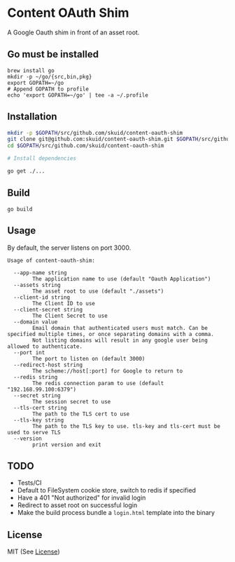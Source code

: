 # Content OAuth Shim

A Google Oauth shim in front of an asset root.

## Go must be installed

```
brew install go
mkdir -p ~/go/{src,bin,pkg}
export GOPATH=~/go
# Append GOPATH to profile
echo 'export GOPATH=~/go' | tee -a ~/.profile
```

## Installation

```bash
mkdir -p $GOPATH/src/github.com/skuid/content-oauth-shim
git clone git@github.com:skuid/content-oauth-shim.git $GOPATH/src/github.com/skuid/content-oauth-shim
cd $GOPATH/src/github.com/skuid/content-oauth-shim

# Install dependencies

go get ./...
```

## Build

```
go build
```

## Usage

By default, the server listens on port 3000.

```
Usage of content-oauth-shim:

  --app-name string
    	The application name to use (default "Oauth Application")
  --assets string
    	The asset root to use (default "./assets")
  --client-id string
    	The Client ID to use
  --client-secret string
    	The Client Secret to use
  --domain value
    	Email domain that authenticated users must match. Can be specified multiple times, or once separating domains with a comma.
        Not listing domains will result in any google user being allowed to authenticate.
  --port int
    	The port to listen on (default 3000)
  --redirect-host string
    	The scheme://host[:port] for Google to return to
  --redis string
    	The redis connection param to use (default "192.168.99.100:6379")
  --secret string
    	The session secret to use
  --tls-cert string
    	The path to the TLS cert to use
  --tls-key string
    	The path to the TLS key to use. tls-key and tls-cert must be used to serve TLS
  --version
    	print version and exit

```

## TODO

* Tests/CI
* Default to FileSystem cookie store, switch to redis if specified
* Have a 401 "Not authorized" for invalid login
* Redirect to asset root on successful login
* Make the build process bundle a `login.html` template into the binary

## License

MIT (See [License](/LICENSE))
